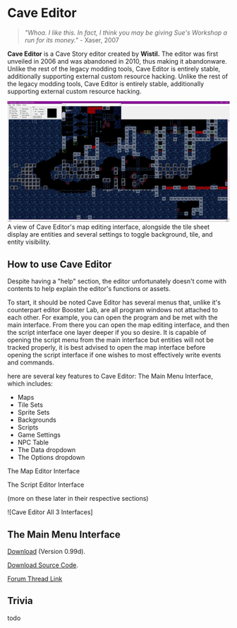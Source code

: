 # Cave Editor	


> *"Whoa. I like this. In fact, I think you may be giving Sue's Workshop a run for its money."* 
      - Xaser, 2007


**Cave Editor** is a Cave Story editor created by **Wistil.** The editor was first unveiled in 2006 and was abandoned in 2010, thus making it abandonware. Unlike the rest of the legacy modding tools, Cave Editor is entirely stable, additionally supporting external custom resource hacking. 
Unlike the rest of the legacy modding tools, Cave Editor is entirely stable, additionally supporting external custom resource hacking.

![Cave Editor Sample Page](img/editors/ce-assets/0_Sample_Page.webp)
A view of Cave Editor's map editing interface, alongside the tile sheet display are entities and several settings to toggle background, tile, and entity visibility.

## How to use Cave Editor

Despite having a "help" section, the editor unfortunately doesn't come with contents to help explain the editor's functions or assets.

To start, it should be noted Cave Editor has several menus that, unlike it's counterpart editor Booster Lab, are all program windows not attached to each other. For example, you can open the program and be met with the main interface. From there you can open the map editing interface, and then the script interface one layer deeper if you so desire. It is capable of opening the script menu from the main interface but entities will not be tracked properly, it is best advised to open the map interface before opening the script interface if one wishes to most effectively write events and commands. 

here are several key features to Cave Editor:
The Main Menu Interface, which includes:
- Maps
- Tile Sets
- Sprite Sets
- Backgrounds
- Scripts
- Game Settings
- NPC Table
- The Data dropdown
- The Options dropdown

The Map Editor Interface

The Script Editor Interface

(more on these later in their respective sections)

![Cave Editor All 3 Interfaces]

## The Main Menu Interface



[Download](http://www.cavestory.org/downloads/CaveEditor0.99d.zip) (Version 0.99d).

[Download Source Code](http://www.cavestory.org/downloads/CaveEditorSource0.98e.zip).

[Forum Thread Link](https://forum.cavestory.org/threads/caveeditor-again-beta-maybe-alpha.611/)


## Trivia

todo
